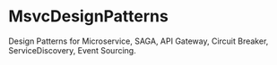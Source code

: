 # MsvcDesignPatterns
Design Patterns for Microservice, SAGA, API Gateway, Circuit Breaker, ServiceDiscovery, Event Sourcing.
